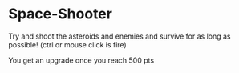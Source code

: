 # Space-Shooter
Try and shoot the asteroids and enemies and survive for as long as possible! (ctrl or mouse click is fire)

You get an upgrade once you reach 500 pts

